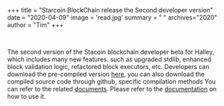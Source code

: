+++
title = "Starcoin BlockChain release the Second developer version"
date = "2020-04-09"
image = 'read.jpg'
summary = " "
archives="2020"
author = "Tim"
+++


<br/>


The second version of the Stacoin blockchain developer beta for Halley, which includes many new features. such as upgraded stdlib, enhanced block validation logic, refactored block executors, etc. Developers can download the pre-compiled version [here](https://github.com/starcoinorg/starcoin/releases/tag/v0.2.0), you can also download the compiled source code through github, specific compilation methods You can refer to the related [documents](http://developer.starcoin.org/en/build/). Please refer to the [documentation](http://developer.starcoin.org/en/first_transaction/) on how to use it.
